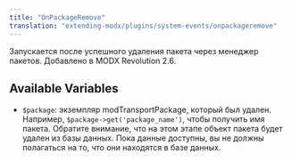 ```yaml
---
title: "OnPackageRemove"
translation: "extending-modx/plugins/system-events/onpackageremove"
---
```


Запускается после успешного удаления пакета через менеджер пакетов. Добавлено в MODX Revolution 2.6.

## Available Variables

- `$package`: экземпляр modTransportPackage, который был удален. Например, `$package->get('package_name')`, чтобы получить имя пакета. Обратите внимание, что на этом этапе объект пакета будет удален из базы данных. Пока данные доступны, вы не должны полагаться на то, что они находятся в базе данных.
